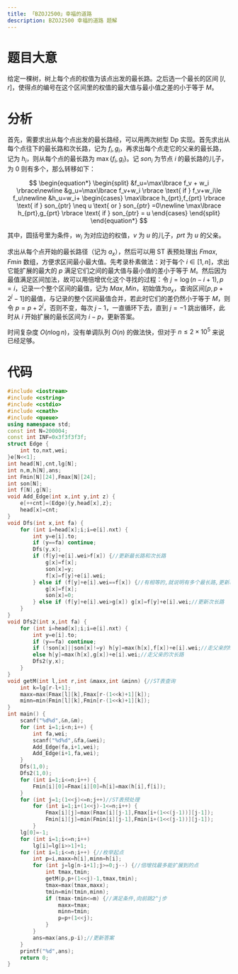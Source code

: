 ```yaml
---
title: 「BZOJ2500」幸福的道路
description: BZOJ2500 幸福的道路 题解
---
```


# 题目大意

给定一棵树，树上每个点的权值为该点出发的最长路。之后选一个最长的区间 $\left [l,r\right ]$，使得点的编号在这个区间里的权值的最大值与最小值之差的小于等于 $M$。

# 分析

首先，需要求出从每个点出发的最长路经，可以用两次树型 Dp 实现。首先求出从每个点往下的最长路和次长路，记为 $f_i,g_i$，再求出每个点走它的父亲的最长路，记为 $h_i$，则从每个点的最长路为 $\max\left\lbrace f_i,g_i\right\rbrace$。记 $son_i$ 为节点 $i$ 的最长路的儿子，为 $0$ 则有多个，那么转移如下：

$$
\begin{equation*}
\begin{split}
&f_u=\max\lbrace f_v + w_i \rbrace\newline
&g_u=\max\lbrace f_v+w_i \rbrace \text{ if } f_v+w_i\le f_u\newline
&h_u=w_i+
\begin{cases}
\max\lbrace h_{prt},f_{prt} \rbrace \text{ if } son_{ptr} \neq u \text{ or } son_{ptr} =0\newline
\max\lbrace h_{prt},g_{prt} \rbrace \text{ if } son_{ptr} = u
\end{cases}
\end{split}
\end{equation*}
$$

其中，圆括号里为条件，$w_i$ 为对应边的权值，$v$ 为 $u$ 的儿子，$prt$ 为 $u$ 的父亲。

求出从每个点开始的最长路径（记为 $a_x$），然后可以用 ST 表预处理出 $Fmax,Fmin$ 数组，方便求区间最小最大值。先考录朴素做法：对于每个 $i\in \left[1,n\right]$，求出它能扩展的最大的 $p$ 满足它们之间的最大值与最小值的差小于等于 $M$。然后因为最值满足区间加法，故可以用倍增优化这个寻找的过程：令 $j=\log (n-i+1), p=i$，记录一个整个区间的最值，记为 $Max, Min$，初始值为$a_x$，查询区间$\left[p, p+2^j-1\right]$的最值，与记录的整个区间最值合并，若此时它们的差仍然小于等于 $M$，则令 $p=p+2^j$，否则不变，每次 $j-1$，一直循环下去，直到 $j=-1$ 跳出循环，此时从 $i$ 开始扩展的最长区间为 $i-p$，更新答案。

时间复杂度 $O(n\log n)$，没有单调队列 $O(n)$ 的做法快，但对于 $n\le 2\times10^5$ 来说已经足够。

# 代码

```cpp
#include <iostream>
#include <cstring>
#include <cstdio>
#include <cmath>
#include <queue>
using namespace std;
const int N=200004;
const int INF=0x3f3f3f3f;
struct Edge {
	int to,nxt,wei;
}e[N<<1];
int head[N],cnt,lg[N];
int n,m,h[N],ans;
int Fmin[N][24],Fmax[N][24];
int son[N];
int f[N],g[N];
void Add_Edge(int x,int y,int z) {
	e[++cnt]=(Edge){y,head[x],z};
	head[x]=cnt;
}
void Dfs(int x,int fa) {
	for (int i=head[x];i;i=e[i].nxt) {
		int y=e[i].to;
		if (y==fa) continue;
		Dfs(y,x);
		if (f[y]+e[i].wei>f[x]) {//更新最长路和次长路 
			g[x]=f[x];
			son[x]=y;
			f[x]=f[y]+e[i].wei;
		} else if (f[y]+e[i].wei==f[x]) {//有相等的,就说明有多个最长路,更新次长路与son 
			g[x]=f[x];
			son[x]=0;
		} else if (f[y]+e[i].wei>g[x]) g[x]=f[y]+e[i].wei;//更新次长路 
	}
}
void Dfs2(int x,int fa) {
	for (int i=head[x];i;i=e[i].nxt) {
		int y=e[i].to;
		if (y==fa) continue;
		if (!son[x]||son[x]!=y) h[y]=max(h[x],f[x])+e[i].wei;//走父亲的h[]与父亲的最长路 
		else h[y]=max(h[x],g[x])+e[i].wei;//走父亲的次长路 
		Dfs2(y,x);
	}
}
void getM(int l,int r,int &maxx,int &minn) {//ST表查询 
	int k=lg[r-l+1];
	maxx=max(Fmax[l][k],Fmax[r-(1<<k)+1][k]);
	minn=min(Fmin[l][k],Fmin[r-(1<<k)+1][k]);
}
int main() {
	scanf("%d%d",&n,&m);
	for (int i=1;i<n;i++) {
		int fa,wei;
		scanf("%d%d",&fa,&wei);
		Add_Edge(fa,i+1,wei);
		Add_Edge(i+1,fa,wei);
	}
	Dfs(1,0);
	Dfs2(1,0);
	for (int i=1;i<=n;i++) {
		Fmin[i][0]=Fmax[i][0]=h[i]=max(h[i],f[i]);
	}
	for (int j=1;(1<<j)<=n;j++)//ST表预处理 
		for (int i=1;i+(1<<j)-1<=n;i++) {
			Fmax[i][j]=max(Fmax[i][j-1],Fmax[i+(1<<(j-1))][j-1]);
			Fmin[i][j]=min(Fmin[i][j-1],Fmin[i+(1<<(j-1))][j-1]);
		}
	lg[0]=-1;
	for (int i=1;i<=n;i++)
		lg[i]=lg[i>>1]+1;
	for (int i=1;i<=n;i++) {//枚举起点 
		int p=i,maxx=h[i],minn=h[i];
		for (int j=lg[n-i+1];j>=0;j--) {//倍增找最多能扩展到的点 
			int tmax,tmin;
			getM(p,p+(1<<j)-1,tmax,tmin);
			tmax=max(tmax,maxx);
			tmin=min(tmin,minn);
			if (tmax-tmin<=m) {//满足条件,向前跳2^j步 
				maxx=tmax;
				minn=tmin;
				p=p+(1<<j);
			}
		}
		ans=max(ans,p-i);//更新答案 
	}
	printf("%d",ans);
	return 0;
}
```

